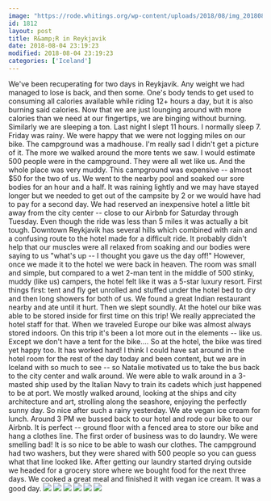 ```yaml
---
image: "https://rode.whitings.org/wp-content/uploads/2018/08/img_20180804_132223_1.jpg"
id: 1812
layout: post
title: R&amp;R in Reykjavik
date: 2018-08-04 23:19:23
modified: 2018-08-04 23:19:23
categories: ['Iceland']
---
```


We've been recuperating for two days in Reykjavik. Any weight we had managed to lose is back, and then some. One's body tends to get used to consuming all calories available while riding 12+ hours a day, but it is also burning said calories. Now that we are just lounging around with more calories than we need at our fingertips, we are binging without burning.
Similarly we are sleeping a ton. Last night I slept 11 hours. I normally sleep 7.
Friday was rainy. We were happy that we were not logging miles on our bike. The campground was a madhouse. I'm really sad I didn't get a picture of it. The more we walked around the more tents we saw. I would estimate 500 people were in the campground. They were all wet like us. And the whole place was very muddy. This campground was expensive -- almost $50 for the two of us.
We went to the nearby pool and soaked our sore bodies for an hour and a half. It was raining lightly and we may have stayed longer but we needed to get out of the campsite by 2 or we would have had to pay for a second day. We had reserved an inexpensive hotel a little bit away from the city center -- close to our Airbnb for Saturday through Tuesday. Even though the ride was less than 5 miles it was actually a bit tough. Downtown Reykjavik has several hills which combined with rain and a confusing route to the hotel made for a difficult ride. It probably didn't help that our muscles were all relaxed from soaking and our bodies were saying to us "what's up -- I thought you gave us the day off!"
However, once we made it to the hotel we were back in heaven. The room was small and simple, but compared to a wet 2-man tent in the middle of 500 stinky, muddy (like us) campers, the hotel felt like it was a 5-star luxury resort. First things first: tent and fly get unrolled and stuffed under the hotel bed to dry and then long showers for both of us. We found a great Indian restaurant nearby and ate until it hurt. Then we slept soundly.
At the hotel our bike was able to be stored inside for first time on this trip! We really appreciated the hotel staff for that. When we traveled Europe our bike was almost always stored indoors. On this trip it's been a lot more out in the elements -- like us. Except we don't have a tent for the bike.... So at the hotel, the bike was tired yet happy too. It has worked hard!
I think I could have sat around in the hotel room for the rest of the day today and been content, but we are in Iceland with so much to see -- so Natalie motivated us to take the bus back to the city center and walk around. We were able to walk around in a 3-masted ship used by the Italian Navy to train its cadets which just happened to be at port. We mostly walked around, looking at the ships and city architecture and art, strolling along the seashore, enjoying the perfectly sunny day. So nice after such a rainy yesterday. We ate vegan ice cream for lunch.
Around 3 PM we bussed back to our hotel and rode our bike to our Airbnb. It is perfect -- ground floor with a fenced area to store our bike and hang a clothes line. The first order of business was to do laundry. We were smelling bad! It is so nice to be able to wash our clothes. The campground had two washers, but they were shared with 500 people so you can guess what that line looked like.
After getting our laundry started drying outside we headed for a grocery store where we bought food for the next three days. We cooked a great meal and finished it with vegan ice cream.
It was a good day.
![](https://whitingpt.files.wordpress.com/2018/08/img_20180804_115533.jpg)
![](https://whitingpt.files.wordpress.com/2018/08/img_20180804_1206317531029877303413733.jpg)
![](https://whitingpt.files.wordpress.com/2018/08/img_20180804_132223_1.jpg)
![](https://whitingpt.files.wordpress.com/2018/08/img_20180803_175412.jpg)
![](https://whitingpt.files.wordpress.com/2018/08/img_20180804_133712312503772863940138.jpg)
![](https://whitingpt.files.wordpress.com/2018/08/img_20180804_201827.jpg)
